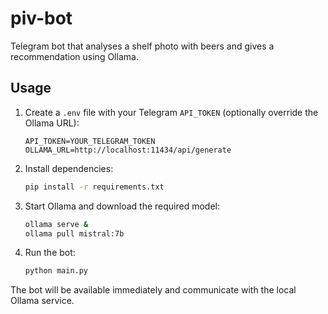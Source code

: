 # piv-bot

Telegram bot that analyses a shelf photo with beers and gives a recommendation using Ollama.

## Usage

1. Create a `.env` file with your Telegram `API_TOKEN` (optionally override the Ollama URL):
   ```
   API_TOKEN=YOUR_TELEGRAM_TOKEN
   OLLAMA_URL=http://localhost:11434/api/generate
   ```

2. Install dependencies:
   ```bash
   pip install -r requirements.txt
   ```

3. Start Ollama and download the required model:
   ```bash
   ollama serve &
   ollama pull mistral:7b
   ```

4. Run the bot:
   ```bash
   python main.py
   ```

The bot will be available immediately and communicate with the local Ollama service.
